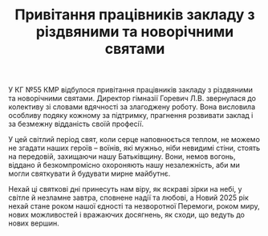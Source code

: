 ﻿---
title: Привітання працівників закладу з різдвяними та новорічними святами
---

У КГ №55 КМР відбулося привітання працівників закладу з різдвяними та новорічними святами. Директор гімназії Горевич Л.В. звернулася до колективу зі словами вдячності за злагоджену роботу. Вона висловила особливу подяку кожному за підтримку, прагнення розвивати заклад і за безмежну відданість своїй професії.

У цей світлий період свят, коли серце наповнюється теплом, не можемо не згадати наших героїв – воїнів, які мужньо, ніби невидимі стіни, стоять на передовій, захищаючи нашу Батьківщину. Вони, немов вогонь, віддано й безкомпромісно охороняють нашу незалежність, аби ми могли святкувати й будувати мирне майбутнє.

Нехай ці святкові дні принесуть нам віру, як яскраві зірки на небі, у світле й незламне завтра, сповнене надії та любові, а Новий 2025 рік нехай стане роком нашої єдності та незворотної Перемоги, роком миру, нових можливостей і вражаючих досягнень, як сходи, що ведуть до нових вершин.

<slideshow />